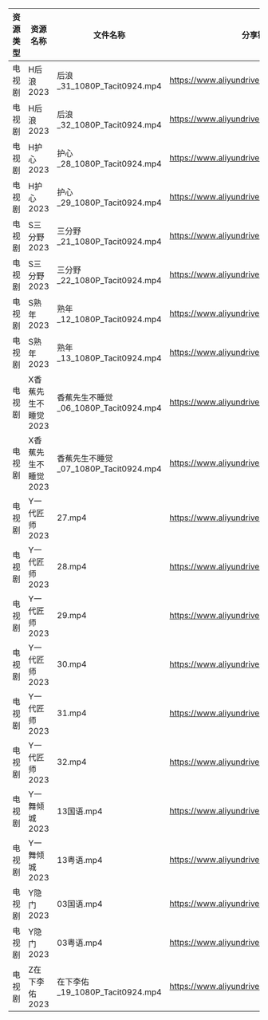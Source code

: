 | 资源类型 | 资源名称         | 文件名称                           | 分享链接                                      | 更新时间       |
| ---- | ------------ | ------------------------------ | ----------------------------------------- | ---------- |
| 电视剧  | H后浪2023      | 后浪_31_1080P_Tacit0924.mp4      | https://www.aliyundrive.com/s/Ez3GKYEjsy9 | 2023-06-01 |
| 电视剧  | H后浪2023      | 后浪_32_1080P_Tacit0924.mp4      | https://www.aliyundrive.com/s/Ez3GKYEjsy9 | 2023-06-01 |
| 电视剧  | H护心2023      | 护心_28_1080P_Tacit0924.mp4      | https://www.aliyundrive.com/s/9HkxgS4UCNB | 2023-06-01 |
| 电视剧  | H护心2023      | 护心_29_1080P_Tacit0924.mp4      | https://www.aliyundrive.com/s/9HkxgS4UCNB | 2023-06-01 |
| 电视剧  | S三分野2023     | 三分野_21_1080P_Tacit0924.mp4     | https://www.aliyundrive.com/s/grfMSvWbXdD | 2023-06-01 |
| 电视剧  | S三分野2023     | 三分野_22_1080P_Tacit0924.mp4     | https://www.aliyundrive.com/s/grfMSvWbXdD | 2023-06-01 |
| 电视剧  | S熟年2023      | 熟年_12_1080P_Tacit0924.mp4      | https://www.aliyundrive.com/s/izBC7e3hvcb | 2023-06-01 |
| 电视剧  | S熟年2023      | 熟年_13_1080P_Tacit0924.mp4      | https://www.aliyundrive.com/s/izBC7e3hvcb | 2023-06-01 |
| 电视剧  | X香蕉先生不睡觉2023 | 香蕉先生不睡觉_06_1080P_Tacit0924.mp4 | https://www.aliyundrive.com/s/sDMpNaeEsz3 | 2023-06-01 |
| 电视剧  | X香蕉先生不睡觉2023 | 香蕉先生不睡觉_07_1080P_Tacit0924.mp4 | https://www.aliyundrive.com/s/sDMpNaeEsz3 | 2023-06-01 |
| 电视剧  | Y一代匠师2023    | 27.mp4                         | https://www.aliyundrive.com/s/CPda8kkU7Vh | 2023-06-01 |
| 电视剧  | Y一代匠师2023    | 28.mp4                         | https://www.aliyundrive.com/s/CPda8kkU7Vh | 2023-06-01 |
| 电视剧  | Y一代匠师2023    | 29.mp4                         | https://www.aliyundrive.com/s/CPda8kkU7Vh | 2023-06-01 |
| 电视剧  | Y一代匠师2023    | 30.mp4                         | https://www.aliyundrive.com/s/CPda8kkU7Vh | 2023-06-01 |
| 电视剧  | Y一代匠师2023    | 31.mp4                         | https://www.aliyundrive.com/s/CPda8kkU7Vh | 2023-06-01 |
| 电视剧  | Y一代匠师2023    | 32.mp4                         | https://www.aliyundrive.com/s/CPda8kkU7Vh | 2023-06-01 |
| 电视剧  | Y一舞倾城2023    | 13国语.mp4                       | https://www.aliyundrive.com/s/rJHcZFVa1Tf | 2023-06-01 |
| 电视剧  | Y一舞倾城2023    | 13粤语.mp4                       | https://www.aliyundrive.com/s/rJHcZFVa1Tf | 2023-06-01 |
| 电视剧  | Y隐门2023      | 03国语.mp4                       | https://www.aliyundrive.com/s/3hQ1KUe4HeE | 2023-06-01 |
| 电视剧  | Y隐门2023      | 03粤语.mp4                       | https://www.aliyundrive.com/s/3hQ1KUe4HeE | 2023-06-01 |
| 电视剧  | Z在下李佑2023    | 在下李佑_19_1080P_Tacit0924.mp4    | https://www.aliyundrive.com/s/XDyqjGPExFg | 2023-06-01 |
